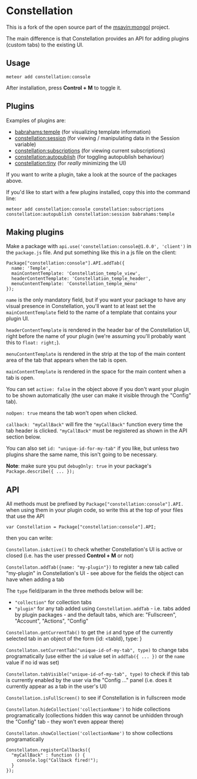 Constellation
=============

This is a fork of the open source part of the [msavin:mongol](https://github.com/msavin/Mongol) project.

The main difference is that Constellation provides an API for adding plugins (custom tabs) to the existing UI.

Usage
-----
```
meteor add constellation:console
```

After installation, press <strong>Control + M</strong> to toggle it.

Plugins
-------

Examples of plugins are:

- [babrahams:temple](https://github.com/JackAdams/temple) (for visualizing template information)
- [constellation:session](https://github.com/JackAdams/constellation-session) (for viewing / manipulating data in the Session variable)
- [constellation:subscriptions](https://github.com/JackAdams/constellation-subscriptions) (for viewing current subscriptions)
- [constellation:autopublish](https://github.com/JackAdams/constellation-autopublish) (for toggling autopublish behaviour)
- [constellation:tiny](https://github.com/JackAdams/constellation-tiny) (for _really_ minimizing the UI)

If you want to write a plugin, take a look at the source of the packages above.

If you'd like to start with a few plugins installed, copy this into the command line:
```
meteor add constellation:console constellation:subscriptions constellation:autopublish constellation:session babrahams:temple
```

Making plugins
--------------

Make a package with `api.use('constellation:console@1.0.0', 'client')` in the `package.js` file. And put something like this in a js file on the client:

```
Package["constellation:console"].API.addTab({
  name: 'Temple',
  mainContentTemplate: 'Constellation_temple_view',
  headerContentTemplate: 'Constellation_temple_header',
  menuContentTemplate: 'Constellation_temple_menu'
});
```

`name` is the only mandatory field, but if you want your package to have any visual presence in Constellation, you'll want to at least set the `mainContentTemplate` field to the name of a template that contains your plugin UI.

`headerContentTemplate` is rendered in the header bar of the Constellation UI, right before the name of your plugin (we're assuming you'll probably want this to `float: right;`).

`menuContentTemplate` is rendered in the strip at the top of the main content area of the tab that appears when the tab is open.

`mainContentTemplate` is rendered in the space for the main content when a tab is open.

You can set `active: false` in the object above if you don't want your plugin to be shown automatically (the user can make it visible through the "Config" tab).

`noOpen: true` means the tab won't open when clicked.

`callback: "myCallBack"` will fire the `"myCallBack"` function every time the tab header is clicked. `"myCallBack"` must be registered as shown in the API section below.

You can also set `id: "unique-id-for-my-tab"` if you like, but unless two plugins share the same name, this isn't going to be necessary.

__Note__: make sure you put `debugOnly: true` in your package's `Package.describe({ ... });`

API
---

All methods must be prefixed by `Package["constellation:console"].API.` when using them in your plugin code, so write this at the top of your files that use the API
```
var Constellation = Package["constellation:console"].API;
```
then you can write:

`Constellaton.isActive()` to check whether Constellation's UI is active or closed (i.e. has the user pressed __Control + M__ or not)

`Constellaton.addTab({name: "my-plugin"})` to register a new tab called "my-plugin" in Constellation's UI - see above for the fields the object can have when adding a tab

The `type` field/param in the three methods below will be:
 - `"collection"` for collection tabs
 - `"plugin"` for any tab added using `Constellation.addTab` - i.e. tabs added by plugin packages - and the default tabs, which are: "Fullscreen", "Account", "Actions", "Config"

`Constellaton.getCurrentTab()` to get the `id` and type of the currently selected tab in an object of the form {id: <tabId}, type: <tabType>}

`Constellaton.setCurrentTab("unique-id-of-my-tab", type)` to change tabs programatically (use either the `id` value set in `addTab({ ... })` or the `name` value if no id was set)

`Constellaton.tabVisible("unique-id-of-my-tab", type)` to check if this tab is currently enabled by the user via the "Config ..." panel (i.e. does it currently appear as a tab in the user's UI)

`Constellation.isFullScreen()` to see if Constellation is in fullscreen mode

`Constellaton.hideCollection('collectionName')` to hide collections programatically (collections hidden this way cannot be unhidden through the "Config" tab - they won't even appear there)

`Constellaton.showCollection('collectionName')` to show collections programatically

```
Constellaton.registerCallbacks({
  "myCallBack" : function () {
    console.log("Callback fired!");
  }
});
```